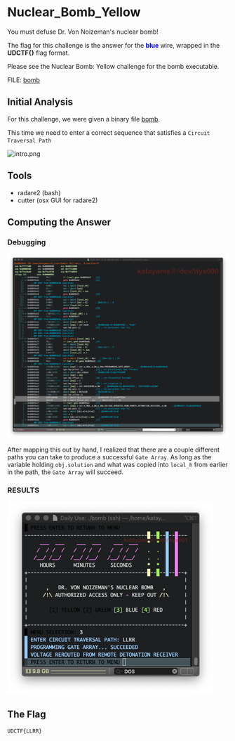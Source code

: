 # Nuclear_Bomb_Yellow

You must defuse Dr. Von Noizeman's nuclear bomb!
<p>The flag for this challenge is the answer for the <font color="blue"><b>blue</b></font> wire, wrapped in the <b>UDCTF{}</b> flag format.</p>

Please see the Nuclear Bomb: Yellow challenge for the bomb executable.

FILE: [bomb](https://github.com/kkatayama/ctf_class/blob/master/crypto/nuclear_bomb_blue/bomb?raw=true)

## Initial Analysis 
For this challenge, we were given a binary file [bomb](https://github.com/kkatayama/ctf_class/blob/master/crypto/nuclear_bomb_blue/bomb?raw=true).

This time we need to enter a correct sequence that satisfies a `Circuit Traversal Path`

![intro.png](https://raw.githubusercontent.com/kkatayama/ctf_class/master/crypto/nuclear_bomb_blue/intro.png)

## Tools 
* radare2 (bash)
* cutter (osx GUI for radare2)

## Computing the Answer 
### Debugging

![verify](https://raw.githubusercontent.com/kkatayama/ctf_class/master/reverse/nuclear_bomb_blue/verify.png)

After mapping this out by hand, I realized that there are a couple different paths you can take to produce a successful `Gate Array`.  As long as the variable holding `obj.solution` and what was copied 
into `local_h` from earlier in the path, the `Gate Array` will succeed.

### RESULTS
![hack](https://raw.githubusercontent.com/kkatayama/ctf_class/master/reverse/nuclear_bomb_blue/hack.png)


## The Flag 
```ObjectScript
UDCTF{LLRR}
```
